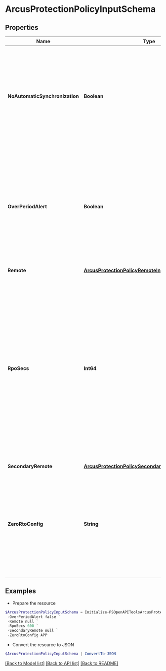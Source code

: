 # ArcusProtectionPolicyInputSchema
## Properties

Name | Type | Description | Notes
------------ | ------------- | ------------- | -------------
**NoAutomaticSynchronization** | **Boolean** | Enabling this option results in no synchronization happening between the source and target application sets. This is applicable only in case of periodic replication, and is disabled by default. | [optional] 
**OverPeriodAlert** | **Boolean** | If synchronization of an asynchronous periodic protection takes longer to complete than its synchronization period, an alert is generated. This property is not valid and hence cannot be enabled in case of synchronous replication. | [optional] 
**Remote** | [**ArcusProtectionPolicyRemoteInputSchema**](ArcusProtectionPolicyRemoteInputSchema.md) |  | 
**RpoSecs** | **Int64** | Specifies recovery point objective in seconds for asynchronous periodic protection. Range: 30 - 63072000, and should be an even number. For Synchronous replication, the value defaults to zero even if it is specified. For Asynchronous replication, if rpoSecs is not specified then it would be considered under the no-automatic-synchronization option, and no synchronization happens. | [optional] 
**SecondaryRemote** | [**ArcusProtectionPolicySecondaryRemoteInputSchema**](ArcusProtectionPolicySecondaryRemoteInputSchema.md) |  | [optional] 
**ZeroRtoConfig** | **String** | Zero RTO configuration to be used. Supported config is Active Peer Persistence. Classic Peer Persistence is not supported by Arcus. If this is not specified, the configuration will be Plain Synchronous Configuration.  | [optional] 

## Examples

- Prepare the resource
```powershell
$ArcusProtectionPolicyInputSchema = Initialize-PSOpenAPIToolsArcusProtectionPolicyInputSchema  -NoAutomaticSynchronization false `
 -OverPeriodAlert false `
 -Remote null `
 -RpoSecs 600 `
 -SecondaryRemote null `
 -ZeroRtoConfig APP
```

- Convert the resource to JSON
```powershell
$ArcusProtectionPolicyInputSchema | ConvertTo-JSON
```

[[Back to Model list]](../README.md#documentation-for-models) [[Back to API list]](../README.md#documentation-for-api-endpoints) [[Back to README]](../README.md)

